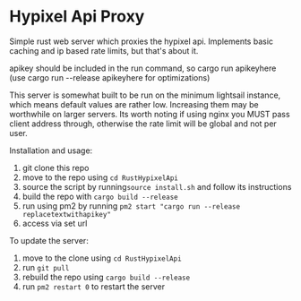 # Hypixel Api Proxy

Simple rust web server which proxies the hypixel api.
Implements basic caching and ip based rate limits, but that's about it.

apikey should be included in the run command, so cargo run apikeyhere (use cargo run --release apikeyhere for
optimizations)

This server is somewhat built to be run on the minimum lightsail instance, which means default values are rather low.
Increasing them may be worthwhile on larger servers.
Its worth noting if using nginx you MUST pass client address through, otherwise the rate limit will be global and not
per user.

Installation and usage:

1. git clone this repo
2. move to the repo using `cd RustHypixelApi`
3. source the script by running`source install.sh` and follow its instructions
4. build the repo with `cargo build --release`
5. run using pm2 by running `pm2 start "cargo run --release replacetextwithapikey"`
6. access via set url

To update the server:

1. move to the clone using `cd RustHypixelApi`
2. run `git pull`
3. rebuild the repo using `cargo build --release`
4. run `pm2 restart 0` to restart the server